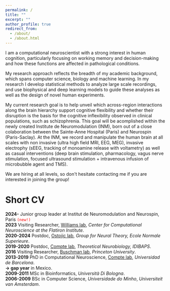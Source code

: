 ```yaml
---
permalink: /
title: ""
excerpt: ""
author_profile: true
redirect_from: 
  - /about/
  - /about.html
---
```



I am a computational neuroscientist with a strong interest in human cognition, particularly focusing on working memory and decision-making and how these functions are affected in pathological conditions.  

My research approach reflects the breadth of my academic background, which spans computer science, biology and machine learning. In my research I develop statistical methods to analyze large scale recordings, and use biophysical and deep learning models to guide these analyses as well as the design of novel human experiments.  

My current research goal is to help unveil which across-region interactions along the brain hierarchy support cognitive flexibility and whether their disruption is the basis for the cognitive inflexibility observed in clinical populations, such as schizophrenia. This goal will be acomplished within the newly created Institute de Neuromodulation (INM), born out of a close colaboration between the Sainte-Anne Hospital (Paris) and Neurospin (Paris-Saclay). At the INM, we record and manipulate the human brain at all scales with non invasive (ultra high field MRI, EEG, MEG), invasive electrophy (sEEG, tracking of monoamine release with voltametry) as well as casual interventions (deep brain stimulation, pharmacology, vagus nerve stimulation, focused ultrasound stimulation + intravenous infusion of microbubble agent and TMS).

We are hiring at all levels, so don't hesitate contacting me if you are interested in joining the group!


Short CV
======
**2024-** Junior group leader at Institut de Neuromodulation and Neurospin, Paris <code style="color : red">(new!)</code>  
**2023** Visiting Researcher, [Williams lab](http://neurostatslab.org/), *Center for Computational Neuroscience at the Flatiron Institute.*  
**2020-2024** Postdoc, [Ostojic lab](https://lnc2.dec.ens.fr/en/member/655/srdjan-ostojic), *Group for Neural Theory, Ecole Normale Superieure*.  
**2019-2020** Postdoc, [Compte lab](https://braincircuitsbehavior.org/people), *Theoretical Neurobiology, IDIBAPS*.  
**2016** Visiting Researcher, [Buschman lab](https://www.timbuschman.com/), *Princeton University*.  
**2013-2019** PhD in Computational Neuroscience, [Compte lab](https://braincircuitsbehavior.org/people), *Universidad de Barcelona*.  
**&#8594; gap year** in Mexico.  
**2009-2011** MSc in Bioinformatics, *Università Di Bologna*.  
**2006-2009** BSc in Computer Science, *Universidade do Minho*, *Universiteit van Amsterdam*.  

